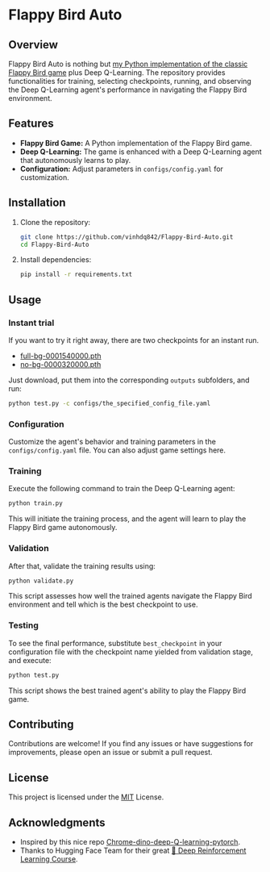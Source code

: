 # Flappy Bird Auto

## Overview
Flappy Bird Auto is nothing but [my Python implementation of the classic Flappy Bird game](https://github.com/vinhdq842/Flappy-Bird) plus Deep Q-Learning. The repository provides functionalities for training, selecting checkpoints, running, and observing the Deep Q-Learning agent's performance in navigating the Flappy Bird environment.

## Features
- **Flappy Bird Game:** A Python implementation of the Flappy Bird game.
- **Deep Q-Learning:** The game is enhanced with a Deep Q-Learning agent that autonomously learns to play.
- **Configuration:** Adjust parameters in `configs/config.yaml` for customization.

## Installation
1. Clone the repository:

    ```bash
    git clone https://github.com/vinhdq842/Flappy-Bird-Auto.git
    cd Flappy-Bird-Auto
    ```

2. Install dependencies:

    ```bash
    pip install -r requirements.txt
    ```

## Usage

### Instant trial
If you want to try it right away, there are two checkpoints for an instant run.

- [full-bg-0001540000.pth](https://drive.google.com/file/d/1ymXyCj9oRtomPMbWXt3ZxdjhokU6Q2Be/view?usp=sharing)
- [no-bg-0000320000.pth](https://drive.google.com/file/d/1M_fB-KboiPsf3GQz1Kgbt5yfhZSoftuh/view?usp=sharing)

Just download, put them into the corresponding `outputs` subfolders, and run:

```bash
python test.py -c configs/the_specified_config_file.yaml
```

### Configuration
Customize the agent's behavior and training parameters in the `configs/config.yaml` file. You can also adjust game settings here.

### Training
Execute the following command to train the Deep Q-Learning agent:

```bash
python train.py
```

This will initiate the training process, and the agent will learn to play the Flappy Bird game autonomously.

### Validation
After that, validate the training results using:

```bash
python validate.py
```

This script assesses how well the trained agents navigate the Flappy Bird environment and tell which is the best checkpoint to use.

### Testing
To see the final performance, substitute `best_checkpoint` in your configuration file with the checkpoint name yielded from validation stage, and execute:

```bash
python test.py
```

This script shows the best trained agent's ability to play the Flappy Bird game.

## Contributing
Contributions are welcome! If you find any issues or have suggestions for improvements, please open an issue or submit a pull request.

## License
This project is licensed under the [MIT](LICENSE) License.

## Acknowledgments
- Inspired by this nice repo [Chrome-dino-deep-Q-learning-pytorch](https://github.com/uvipen/Chrome-dino-deep-Q-learning-pytorch).
- Thanks to Hugging Face Team for their great [🤗 Deep Reinforcement Learning Course](https://huggingface.co/learn/deep-rl-course/unit0/introduction).